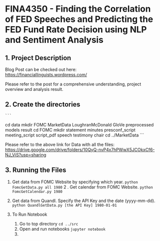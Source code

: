 # FINA4350 - Finding the Correlation of FED Speeches and Predicting the FED Fund Rate Decision using NLP and Sentiment Analysis


## 1. Project Description
Blog Post can be checked out here: https://financiallinguists.wordpress.com/

Please refer to the post for a comprehensive understanding, project overview and analysis result.

## 2. Create the directories
    ```
   cd data
   mkdir FOMC MarketData LoughranMcDonald GloVe preprocessed models result
   cd FOMC
   mkdir statement minutes presconf_script meeting_script script_pdf speech testimony chair
   cd ../MarketData
    ```

Please refer to the above link for Data with all the files: https://drive.google.com/drive/folders/10QyQ-nvP4x7hPWwX5JCOkxCf6-NJ_ViS?usp=sharing 

## 3. Running the Files
1. Get data from FOMC Website by specifying which year.
   `python FomcGetData.py all 1980`
2 . Get calendar from FOMC Website.
   `python FomcGetCalendar.py 1980`
3. Get data from Quandl. Specify the API Key and the date (yyyy-mm-dd).
   `python QuandlGetData.py [the API Key] 1980-01-01`

4. To Run Notebook
    1. Go to top directory
    `cd ../src`
    2. Open and run notebooks
    `jupyter notebook`
    3. 